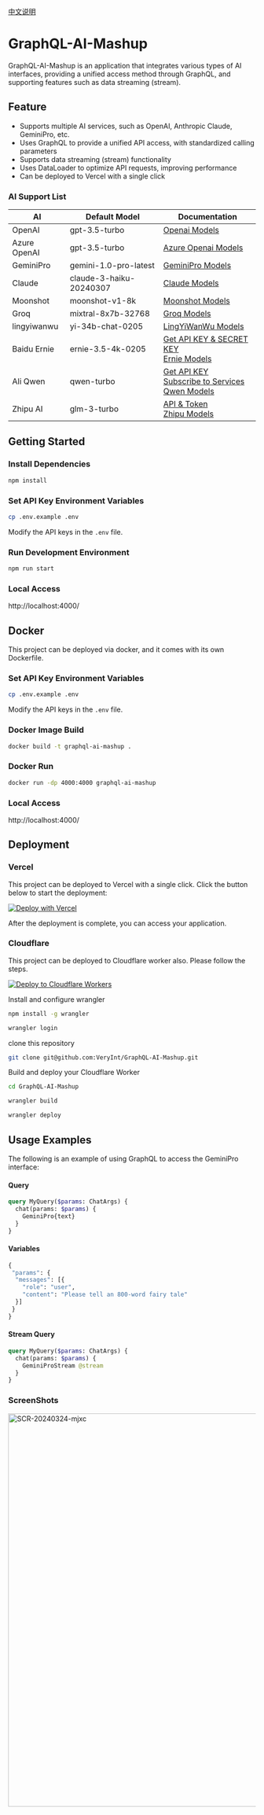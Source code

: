 [中文说明](./README_zh.md)

# GraphQL-AI-Mashup
GraphQL-AI-Mashup is an application that integrates various types of AI interfaces, providing a unified access method through GraphQL, and supporting features such as data streaming (stream).

## Feature
- Supports multiple AI services, such as OpenAI, Anthropic Claude, GeminiPro, etc.
- Uses GraphQL to provide a unified API access, with standardized calling parameters
- Supports data streaming (stream) functionality
- Uses DataLoader to optimize API requests, improving performance
- Can be deployed to Vercel with a single click

### AI Support List
|AI|Default Model|Documentation|
|--|--|--|
|OpenAI|gpt-3.5-turbo|[Openai Models](https://platform.openai.com/docs/models)|
|Azure OpenAI|gpt-3.5-turbo|[Azure Openai Models](https://learn.microsoft.com/en-us/azure/ai-services/openai/concepts/models)|
|GeminiPro|gemini-1.0-pro-latest|[GeminiPro Models](https://ai.google.dev/models/gemini)|
|Claude|claude-3-haiku-20240307|[Claude Models](https://docs.anthropic.com/claude/docs/models-overview#model-recommendations)|
|Moonshot|moonshot-v1-8k|[Moonshot Models](https://platform.moonshot.cn/docs/pricing#文本生成模型-moonshot-v1)|
|Groq|mixtral-8x7b-32768|[Groq Models](https://console.groq.com/docs/models)|
|lingyiwanwu|yi-34b-chat-0205|[LingYiWanWu Models](https://platform.lingyiwanwu.com/docs#-%E5%A4%A7%E8%AF%AD%E8%A8%80%E6%A8%A1%E5%9E%8B)|
|Baidu Ernie|ernie-3.5-4k-0205|[Get API KEY & SECRET KEY](https://cloud.baidu.com/doc/WENXINWORKSHOP/s/yloieb01t)<br />[Ernie Models](https://cloud.baidu.com/doc/WENXINWORKSHOP/s/Nlks5zkzu#%E5%AF%B9%E8%AF%9Dchat)|
|Ali Qwen|qwen-turbo|[Get API KEY](https://help.aliyun.com/document_detail/2712195.html?spm=a2c4g.2712581.0.i2)<br/>[Subscribe to Services](https://help.aliyun.com/document_detail/2586399.html)<br/>[Qwen Models](https://help.aliyun.com/document_detail/2713153.html?navBarStyle=white)|
|Zhipu AI|glm-3-turbo|[API & Token](https://open.bigmodel.cn/dev/api#http)<br />[Zhipu Models](https://open.bigmodel.cn/dev/api#language)|

## Getting Started
### Install Dependencies
```bash
npm install
```

### Set API Key Environment Variables
```bash
cp .env.example .env
```
Modify the API keys in the ```.env``` file.

### Run Development Environment
```bash
npm run start
```

### Local Access
http://localhost:4000/


## Docker
This project can be deployed via docker, and it comes with its own Dockerfile.

### Set API Key Environment Variables
```bash
cp .env.example .env
```
Modify the API keys in the ```.env``` file.

### Docker Image Build
```bash
docker build -t graphql-ai-mashup .    
```

### Docker Run
```bash
docker run -dp 4000:4000 graphql-ai-mashup
```

### Local Access
http://localhost:4000/



## Deployment
### Vercel
This project can be deployed to Vercel with a single click. Click the button below to start the deployment:

[![Deploy with Vercel](https://vercel.com/button)](https://vercel.com/new/clone?repository-url=https%3A%2F%2Fgithub.com%2FVeryInt%2FGraphQL-AI-Mashup&env=GEMINI_PRO_API_KEY,CLAUDE_API_KEY,MOONSHOT_API_KEY,OPENAI_API_KEY&envDescription=API%20Keys%20for%20AI)

After the deployment is complete, you can access your application.



### Cloudflare
This project can be deployed to Cloudflare worker also. Please follow the steps.

[![Deploy to Cloudflare Workers](https://deploy.workers.cloudflare.com/button)](https://deploy.workers.cloudflare.com/?url=https://github.com/VeryInt/GraphQL-AI-Mashup)

Install and configure wrangler
```bash
npm install -g wrangler

wrangler login
```

clone this repository
```bash
git clone git@github.com:VeryInt/GraphQL-AI-Mashup.git
```

Build and deploy your Cloudflare Worker
```bash
cd GraphQL-AI-Mashup

wrangler build

wrangler deploy
```


## Usage Examples
The following is an example of using GraphQL to access the GeminiPro interface:
#### Query
```graphql
query MyQuery($params: ChatArgs) {
  chat(params: $params) {
    GeminiPro{text}
  }
}
```

#### Variables
```graphql
{
 "params": {
  "messages": [{
    "role": "user",
    "content": "Please tell an 800-word fairy tale"
  }]
 }
}
```

#### Stream Query
```graphql
query MyQuery($params: ChatArgs) {
  chat(params: $params) {
    GeminiProStream @stream
  }
}
```

### ScreenShots
<img width="800" alt="SCR-20240324-mjxc" src="https://github.com/VeryInt/GraphQL-AI-Mashup/assets/2792566/b3c15daa-fcc1-46ea-86ee-d72deda8c1c7">

